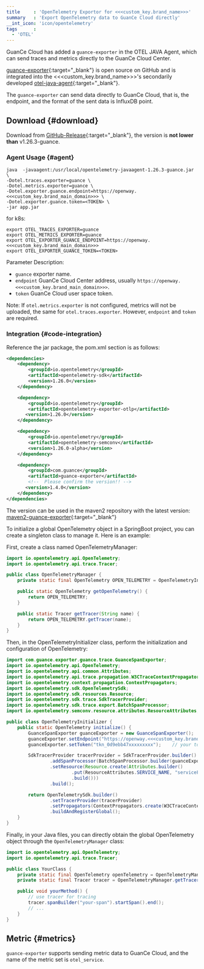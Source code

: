 ```yaml
---
title     : 'OpenTelemetry Exportor for <<<custom_key.brand_name>>>'
summary   : 'Export OpenTelemetry data to GuanCe Cloud directly'
__int_icon: 'icon/opentelemetry'
tags      :
  - 'OTEL'
---
```


GuanCe Cloud has added a `guance-exporter` in the OTEL JAVA Agent, which can send traces and metrics directly to the GuanCe Cloud Center.

[guance-exporter](https://github.com/GuanceCloud/guance-java-exporter){:target="_blank"} is open source on GitHub and is integrated into the <<<custom_key.brand_name>>>'s secondarily developed [otel-java-agent](https://github.com/GuanceCloud/opentelemetry-java-instrumentation){:target="_blank"}.

The `guance-exporter` can send data directly to GuanCe Cloud, that is, the endpoint, and the format of the sent data is InfluxDB point.

## Download {#download}

Download from [GitHub-Release](https://github.com/GuanceCloud/opentelemetry-java-instrumentation/release){:target="_blank"}, the version is **not lower than** v1.26.3-guance.

### Agent Usage {#agent}

```shell
java  -javaagent:/usr/local/opentelemetry-javaagent-1.26.3-guance.jar \
-Dotel.traces.exporter=guance \
-Dotel.metrics.exporter=guance \ 
-Dotel.exporter.guance.endpoint=https://openway.<<<custom_key.brand_main_domain>>> \ 
-Dotel.exporter.guance.token=<TOKEN> \
-jar app.jar
```

for k8s:

```shell
export OTEL_TRACES_EXPORTER=guance
export OTEL_METRICS_EXPORTER=guance
export OTEL_EXPORTER_GUANCE_ENDPOINT=https://openway.<<<custom_key.brand_main_domain>>>
export OTEL_EXPORTER_GUANCE_TOKEN=<TOKEN>
```

Parameter Description:

- `guance` exporter name.
- `endpoint` GuanCe Cloud Center address, usually `https://openway.<<<custom_key.brand_main_domain>>>`.
- `token` GuanCe Cloud user space token.

Note: If `otel.metrics.exporter` is not configured, metrics will not be uploaded, the same for `otel.traces.exporter`. However, `endpoint` and `token` are required.

### Integration {#code-integration}

Reference the jar package, the pom.xml section is as follows:

```xml
<dependencies>
    <dependency>
        <groupId>io.opentelemetry</groupId>
        <artifactId>opentelemetry-sdk</artifactId>
        <version>1.26.0</version>
    </dependency>

    <dependency>
        <groupId>io.opentelemetry</groupId>
        <artifactId>opentelemetry-exporter-otlp</artifactId>
       <version>1.26.0</version>
    </dependency>

    <dependency>
        <groupId>io.opentelemetry</groupId>
        <artifactId>opentelemetry-semconv</artifactId>
        <version>1.26.0-alpha</version>
    </dependency>

    <dependency>
        <groupId>com.guance</groupId>
        <artifactId>guance-exporter</artifactId>
        <!--  Please confirm the version!! -->
       <version>1.4.0</version>
    </dependency>
</dependencies>
```

The version can be used in the maven2 repository with the latest version: [maven2-guance-exporter](https://repo1.maven.org/maven2/com/guance/guance-exporter/){:target="_blank"}

To initialize a global OpenTelemetry object in a SpringBoot project, you can create a singleton class to manage it. Here is an example:

First, create a class named OpenTelemetryManager:

```java
import io.opentelemetry.api.OpenTelemetry;
import io.opentelemetry.api.trace.Tracer;

public class OpenTelemetryManager {
    private static final OpenTelemetry OPEN_TELEMETRY = OpenTelemetryInitializer.initialize();

    public static OpenTelemetry getOpenTelemetry() {
        return OPEN_TELEMETRY;
    }

    public static Tracer getTracer(String name) {
        return OPEN_TELEMETRY.getTracer(name);
    }
}
```

Then, in the OpenTelemetryInitializer class, perform the initialization and configuration of OpenTelemetry:

```java
import com.guance.exporter.guance.trace.GuanceSpanExporter;
import io.opentelemetry.api.OpenTelemetry;
import io.opentelemetry.api.common.Attributes;
import io.opentelemetry.api.trace.propagation.W3CTraceContextPropagator;
import io.opentelemetry.context.propagation.ContextPropagators;
import io.opentelemetry.sdk.OpenTelemetrySdk;
import io.opentelemetry.sdk.resources.Resource;
import io.opentelemetry.sdk.trace.SdkTracerProvider;
import io.opentelemetry.sdk.trace.export.BatchSpanProcessor;
import io.opentelemetry.semconv.resource.attributes.ResourceAttributes;

public class OpenTelemetryInitializer {
    public static OpenTelemetry initialize() {
        GuanceSpanExporter guanceExporter = new GuanceSpanExporter();
        guanceExporter.setEndpoint("https://openway.<<<custom_key.brand_main_domain>>>"); // dataway
        guanceExporter.setToken("tkn_0d9ebb47xxxxxxxxx");    // your token

        SdkTracerProvider tracerProvider = SdkTracerProvider.builder()
                .addSpanProcessor(BatchSpanProcessor.builder(guanceExporter).build())
                .setResource(Resource.create(Attributes.builder()
                        .put(ResourceAttributes.SERVICE_NAME, "serviceForJAVA")
                        .build()))
                .build();

        return OpenTelemetrySdk.builder()
                .setTracerProvider(tracerProvider)
                .setPropagators(ContextPropagators.create(W3CTraceContextPropagator.getInstance()))
                .buildAndRegisterGlobal();
    }
}
```

Finally, in your Java files, you can directly obtain the global OpenTelemetry object through the `OpenTelemetryManager` class:

```java
import io.opentelemetry.api.OpenTelemetry;
import io.opentelemetry.api.trace.Tracer;

public class YourClass {
    private static final OpenTelemetry openTelemetry = OpenTelemetryManager.getOpenTelemetry();
    private static final Tracer tracer = OpenTelemetryManager.getTracer("your-tracer-name");

    public void yourMethod() {
        // use tracer for tracing
        tracer.spanBuilder("your-span").startSpan().end();
        // ...
    }
}
```

## Metric {#metrics}

`guance-exporter` supports sending metric data to GuanCe Cloud, and the name of the metric set is `otel_service`.
